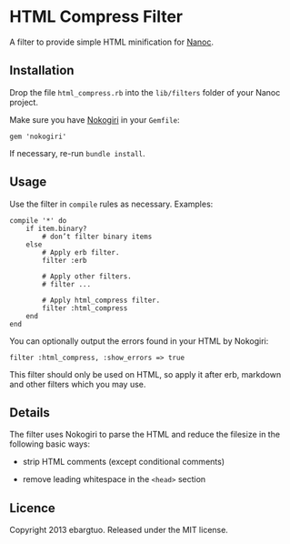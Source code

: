 # HTML Compress Filter #

A filter to provide simple HTML minification for
[Nanoc](http://nanoc.ws).

## Installation ##

Drop the file `html_compress.rb` into the `lib/filters` folder of
your Nanoc project.

Make sure you have
[Nokogiri](http://nokogiri.org)
in your `Gemfile`:

    gem 'nokogiri'

If necessary, re-run `bundle install`.

## Usage ##

Use the filter in `compile` rules as necessary. Examples:

    compile '*' do
        if item.binary?
            # don’t filter binary items
        else
            # Apply erb filter.
            filter :erb

            # Apply other filters.
            # filter ...

            # Apply html_compress filter.
            filter :html_compress
        end
    end

You can optionally output the errors found in your HTML by Nokogiri:

    filter :html_compress, :show_errors => true

This filter should only be used on HTML, so apply it after erb, markdown
and other filters which you may use.

## Details ##

The filter uses Nokogiri to parse the HTML and reduce the filesize in the
following basic ways:

- strip HTML comments (except conditional comments)

- remove leading whitespace in the `<head>` section

## Licence ##

Copyright 2013 ebargtuo. Released under the MIT license.